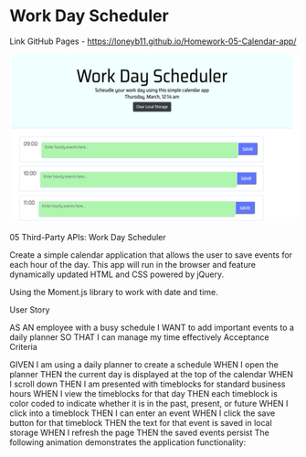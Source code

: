 # Work Day Scheduler

Link GitHub Pages - https://loneyb11.github.io/Homework-05-Calendar-app/

![](images/work_day_planner.png)

05 Third-Party APIs: Work Day Scheduler

Create a simple calendar application that allows the user to save events for each hour of the day. This app will run in the browser and feature dynamically updated HTML and CSS powered by jQuery.

Using the Moment.js library to work with date and time. 

User Story

AS AN employee with a busy schedule
I WANT to add important events to a daily planner
SO THAT I can manage my time effectively
Acceptance Criteria

GIVEN I am using a daily planner to create a schedule
WHEN I open the planner
THEN the current day is displayed at the top of the calendar
WHEN I scroll down
THEN I am presented with timeblocks for standard business hours
WHEN I view the timeblocks for that day
THEN each timeblock is color coded to indicate whether it is in the past, present, or future
WHEN I click into a timeblock
THEN I can enter an event
WHEN I click the save button for that timeblock
THEN the text for that event is saved in local storage
WHEN I refresh the page
THEN the saved events persist
The following animation demonstrates the application functionality:
